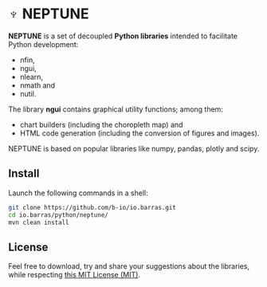 # ♆ NEPTUNE

**NEPTUNE** is a set of decoupled **Python libraries** intended to facilitate Python development:
* nfin,
* ngui,
* nlearn,
* nmath and
* nutil.

The library **ngui** contains graphical utility functions; among them:
* chart builders (including the choropleth map) and
* HTML code generation (including the conversion of figures and images).

NEPTUNE is based on popular libraries like numpy, pandas, plotly and scipy.

## Install

Launch the following commands in a shell:

~~~bash
git clone https://github.com/b-io/io.barras.git
cd io.barras/python/neptune/
mvn clean install
~~~

## License

Feel free to download, try and share your suggestions about the libraries,
while respecting [this MIT License (MIT)][license].

[license]: <LICENSE>
